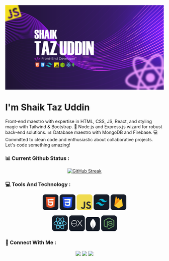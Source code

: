 <div align="center">
<a href="https://www.facebook.com/tazahmedcse/" ><img src="https://raw.githubusercontent.com/shaikTazUddin01/shaikTazUddin01/main/images/banner/Shaik%20Taz%20Uddin%20GitHub.png" alt="GitHub cover" align="center"/></a>
</div>
<!-- <br> -->
<h1 align="">I'm Shaik Taz Uddin</h1>
<p> Front-end maestro with expertise in HTML, CSS, JS, React, and styling magic with Tailwind & Bootstrap. 🚀 Node.js and Express.js wizard for robust back-end solutions. 📊 Database maestro with MongoDB and Firebase. 💻 Committed to clean code and enthusiastic about collaborative projects. Let's code something amazing!</p>
<h3>📊 Current Github Status : </h3>
<div align="center">
<a href="https://git.io/streak-stats"><img src="https://github-readme-streak-stats.herokuapp.com?user=shaikTazUddin01&theme=shadow-purple" alt="GitHub Streak" /></a>
</div>
<!-- tools -->
<h3 align="left">💻 Tools And Technology : </h3>

<p align="center">
<img src="https://raw.githubusercontent.com/shaikTazUddin01/shaikTazUddin01/main/images/icon/HTML.png" width="50"/>
<img src="https://raw.githubusercontent.com/shaikTazUddin01/shaikTazUddin01/main/images/icon/css.png" width="50"/>
<img src="https://raw.githubusercontent.com/shaikTazUddin01/shaikTazUddin01/main/images/icon/JavaScript.png" width="50"/>
<img src="https://raw.githubusercontent.com/shaikTazUddin01/shaikTazUddin01/main/images/icon/tailwind.png" width="50"/>
<img src="https://raw.githubusercontent.com/shaikTazUddin01/shaikTazUddin01/main/images/icon/firebase.png" width="50"/>
</p>
<p align="center">
<img src="https://raw.githubusercontent.com/shaikTazUddin01/shaikTazUddin01/main/images/icon/react.png" width="50"/>
<img src="https://raw.githubusercontent.com/shaikTazUddin01/shaikTazUddin01/main/images/icon/express.png" width="50"/>
<img src="https://raw.githubusercontent.com/shaikTazUddin01/shaikTazUddin01/main/images/icon/mongo.png" width="45"/>
<img src="https://raw.githubusercontent.com/shaikTazUddin01/shaikTazUddin01/main/images/icon/node.png" width="50"/>

</p>
<h3 align="left">📱 Connect With Me : </h3>
<p align="center">
<a href="https://fb.com/tazahmedcse" target="blank"><img src="https://img.icons8.com/fluency/48/000000/facebook.png" width="50"/></a>
<a target="blank" href = "https://linkedin.com/in/shaik-taz-uddin-1a47682a0"><img src="https://img.icons8.com/fluent/48/000000/linkedin.png" width="50"/></a>
<a href = "mailto:tazahmedsoft@gmail.com"><img src="https://img.icons8.com/fluency/48/000000/gmail-new.png" width="50"/></a>
<!-- <a href = "https://www.instagram.com/tanmoyparvez/"><img src="https://img.icons8.com/fluent/48/000000/instagram-new.png"/></a> -->
</p>


